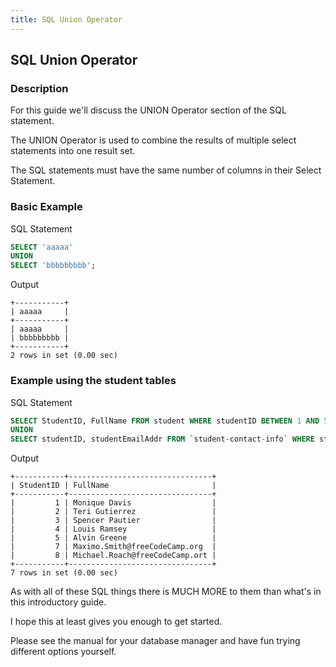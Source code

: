 ```yaml
---
title: SQL Union Operator
---
```


## SQL Union Operator

### Description
For this guide we'll discuss the UNION Operator section of the SQL statement.

The UNION Operator is used to combine the results of multiple select statements into one result set.

The SQL statements must have the same number of columns in their Select Statement.

### Basic Example

SQL Statement
```sql
SELECT 'aaaaa'
UNION
SELECT 'bbbbbbbbb';
```

Output
```text
+-----------+
| aaaaa     |
+-----------+
| aaaaa     |
| bbbbbbbbb |
+-----------+
2 rows in set (0.00 sec)
```

### Example using the student tables

SQL Statement
```sql
SELECT StudentID, FullName FROM student WHERE studentID BETWEEN 1 AND 5
UNION
SELECT studentID, studentEmailAddr FROM `student-contact-info` WHERE studentID BETWEEN 7 AND 8;
```

Output
``` text
+-----------+--------------------------------+
| StudentID | FullName                       |
+-----------+--------------------------------+
|         1 | Monique Davis                  |
|         2 | Teri Gutierrez                 |
|         3 | Spencer Pautier                |
|         4 | Louis Ramsey                   |
|         5 | Alvin Greene                   |
|         7 | Maximo.Smith@freeCodeCamp.org  |
|         8 | Michael.Roach@freeCodeCamp.ort |
+-----------+--------------------------------+
7 rows in set (0.00 sec)
```

As with all of these SQL things there is MUCH MORE to them than what's in this introductory guide.  

I hope this at least gives you enough to get started.  

Please see the manual for your database manager and have fun trying different options yourself.



